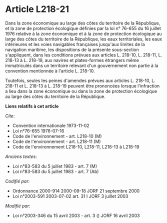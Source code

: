 # Article L218-21

Dans la zone économique au large des côtes du territoire de la République, et la zone de protection écologique définies par
la loi n° 76-655 du 16 juillet 1976 relative à la zone économique et à la zone de protection écologique au large des côtes du
territoire de la République, les eaux territoriales, les eaux intérieures et les voies navigables françaises jusqu'aux
limites de la navigation maritime, les dispositions de la présente sous-section s'appliquent, dans les conditions prévues aux
articles L. 218-10, L. 218-11, L. 218-13 à L. 218-19, aux navires et plates-formes étrangers même immatriculés dans un
territoire relevant d'un gouvernement non partie à la convention mentionnée à l'article L. 218-10.

Toutefois, seules les peines d'amendes prévues aux articles L. 218-10, L. 218-11 et L. 218-13 à L. 218-19 peuvent être
prononcées lorsque l'infraction a lieu dans la zone économique ou dans la zone de protection écologique  au large des côtes
du territoire de la République.

**Liens relatifs à cet article**

_Cite_:

  - Convention internationale 1973-11-02
  - Loi n°76-655 1976-07-16
  - Code de l'environnement - art. L218-10 (M)
  - Code de l'environnement - art. L218-11 (M)
  - Code de l'environnement L218-10, L218-11, L218-13 à L218-19

_Anciens textes_:

  - Loi n°83-583 du 5 juillet 1983 - art. 7 (M)
  - Loi n°83-583 du 5 juillet 1983 - art. 7 (Ab)

_Codifié par_:

  - Ordonnance 2000-914 2000-09-18 JORF 21 septembre 2000
  - Loi n°2003-591 2003-07-02 art. 31 I JORF 3 juillet 2003

_Modifié par_:

  - Loi n°2003-346 du 15 avril 2003 - art. 3 () JORF 16 avril 2003
